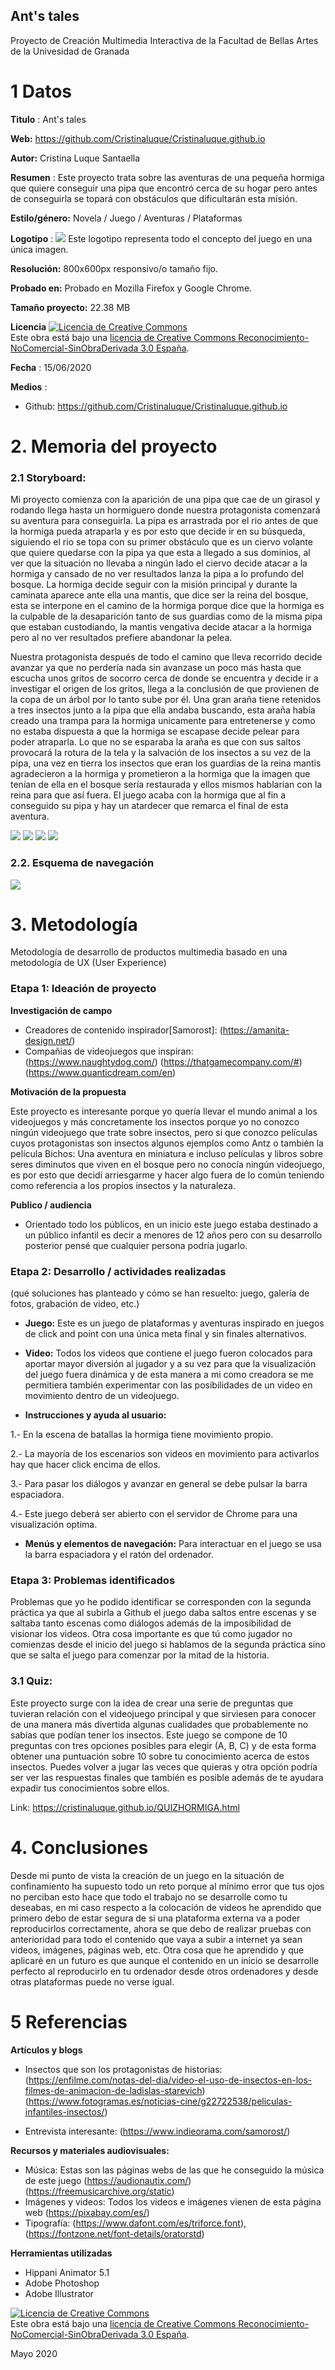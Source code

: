 ## Ant's tales

Proyecto de Creación Multimedia Interactiva de la  Facultad de Bellas Artes de la Univesidad de Granada



# 1 Datos 



**Titulo** : Ant's tales

**Web:**  https://github.com/Cristinaluque/Cristinaluque.github.io

**Autor:**  Cristina Luque Santaella

**Resumen** : Este proyecto trata sobre las aventuras de una pequeña hormiga que quiere conseguir una pipa que encontró cerca de su hogar pero antes de conseguirla se topará con obstáculos que dificultarán esta misión.

**Estilo/género:**  Novela / Juego / Aventuras / Plataformas

**Logotipo** : <img src="logo.jpg"/> Este logotipo representa todo el concepto del juego en una única imagen.


**Resolución:** 800x600px responsivo/o tamaño fijo.

**Probado en:**   Probado en Mozilla Firefox y Google Chrome.

**Tamaño proyecto:** 22.38 MB 

**Licencia** <a rel="license" href="http://creativecommons.org/licenses/by-nc-nd/3.0/es/"><img alt="Licencia de Creative Commons" style="border-width:0" src="https://i.creativecommons.org/l/by-nc-nd/3.0/es/88x31.png" /></a><br />Este obra está bajo una <a rel="license" href="http://creativecommons.org/licenses/by-nc-nd/3.0/es/">licencia de Creative Commons Reconocimiento-NoComercial-SinObraDerivada 3.0 España</a>.

**Fecha** : 15/06/2020

**Medios** :

- Github: https://github.com/Cristinaluque/Cristinaluque.github.io

# 2. Memoria del proyecto 

### 2.1 Storyboard: 

Mi proyecto comienza con la aparición de una pipa que cae de un girasol y rodando llega hasta un hormiguero donde nuestra protagonista 
comenzará su aventura para conseguirla. La pipa es arrastrada por el rio antes de que la hormiga pueda atraparla y es por esto que decide ir en su búsqueda, siguiendo el rio se topa con su primer obstáculo que es un ciervo volante que quiere quedarse con la pipa ya que esta a llegado a sus dominios, al ver que la situación no llevaba a ningún lado el ciervo decide atacar a la hormiga y cansado de no ver resultados lanza la pipa a lo profundo del bosque. La hormiga decide seguir con la misión principal y durante la caminata aparece ante ella una mantis, que dice ser la reina del bosque, esta se interpone en el camino de la hormiga porque dice que la hormiga es la culpable de la desaparición tanto de sus guardias como de la misma pipa que estaban custodiando, la mantis vengativa decide atacar a la hormiga pero al no ver resultados prefiere abandonar la pelea.

Nuestra protagonista después de todo el camino que lleva recorrido decide avanzar ya que no perdería nada sin avanzase un poco más hasta que escucha unos gritos de socorro cerca de donde se encuentra y decide ir a investigar el origen de los gritos, llega a la conclusión de que provienen de la copa de un árbol por lo tanto sube por él. Una gran araña tiene retenidos a tres insectos junto a la pipa que ella andaba buscando, esta araña había creado una trampa para la hormiga unicamente para entretenerse y como no estaba dispuesta a que la hormiga se escapase decide pelear para poder atraparla. Lo que no se esparaba la araña es que con sus saltos provocará la rotura de la tela y la salvación de los insectos a su vez de la pipa, una vez en tierra los insectos que eran los guardias de la reina mantis agradecieron a la hormiga y prometieron a la hormiga que la imagen que tenían de ella en el bosque sería restaurada y ellos mismos hablarían con la reina para que así fuera. 
El juego acaba con la hormiga que al fin a conseguido su pipa y hay un atardecer que remarca el final de esta aventura.

<img src="vista.jpg"/>
<img src="Vista 2.jpg"/>
<img src="Vista 3.png"/>
<img src="Vista 4.png"/>

### 2.2. Esquema de navegación 

<img src="diagrama.jpg"/>








# 3. Metodología

Metodología de desarrollo de productos multimedia basado en una metodología de UX (User Experience)



### Etapa 1: Ideación de proyecto

**Investigación de campo**

- Creadores de contenido inspirador[Samorost]: (https://amanita-design.net/) 
- Compañias de videojuegos que inspiran: (https://www.naughtydog.com/) (https://thatgamecompany.com/#) (https://www.quanticdream.com/en)



**Motivación de la propuesta** 

Este  proyecto es interesante porque yo quería llevar el mundo animal a los videojuegos y más concretamente los insectos porque yo no conozco ningún videojuego que trate sobre insectos, pero si que conozco películas cuyos protagonistas son insectos algunos ejemplos como Antz o también la película Bichos: Una aventura en miniatura e incluso películas y libros sobre seres diminutos que viven en el bosque pero no conocía ningún videojuego, es por esto que decidí arriesgarme y hacer algo fuera de lo común teniendo como referencia a los propios insectos y la naturaleza.



**Publico / audiencia**

- Orientado todo los públicos, en un inicio este juego estaba destinado a un público infantil es decir a menores de 12 años pero con su desarrollo posterior pensé que cualquier persona podría jugarlo. 





### Etapa 2: Desarrollo / actividades realizadas

(qué soluciones has planteado y cómo se han resuelto: juego, galería de fotos, grabación de video, etc.)

- **Juego:** Este es un juego de plataformas y aventuras inspirado en juegos de click and point con una única meta final y sin finales alternativos.

- **Video:** Todos los videos que contiene el juego fueron colocados para aportar mayor diversión al jugador y a su vez para que la visualización del juego fuera dinámica y de esta manera a mi como creadora se me permitiera también experimentar con las posibilidades de un video en movimiento dentro de un videojuego.

- **Instrucciones y ayuda al usuario:**  

1.- En la escena de batallas la hormiga tiene movimiento propio.

2.- La mayoría de los escenarios son videos en movimiento para activarlos hay que hacer click encima de ellos.

3.- Para pasar los diálogos y avanzar en general se debe pulsar la barra espaciadora.

4.- Este juego deberá ser abierto con el servidor de Chrome para una visualización optima.

- **Menús y elementos de navegación:** Para interactuar en el juego se usa la barra espaciadora y el ratón del ordenador.




### Etapa 3: Problemas identificados

Problemas que yo he podido identificar se corresponden con la segunda práctica ya que al subirla a Github el juego daba saltos entre escenas y se saltaba tanto escenas como diálogos además de la imposibilidad de visionar los videos. Otra cosa importante es que tú como jugador no comienzas desde el inicio del juego si hablamos de la segunda práctica sino que se salta el juego para comenzar por la mitad de la historia.


### 3.1 Quiz: 

Este proyecto surge con la idea de crear una serie de preguntas que tuvieran relación con el videojuego principal y que sirviesen para conocer de una manera más divertida algunas cualidades que probablemente no sabías que podían tener los insectos. Este juego se compone de 10 preguntas con tres opciones posibles para elegir (A, B, C) y de esta forma obtener una puntuación sobre 10 sobre tu conocimiento acerca de estos insectos. Puedes volver a jugar las veces que quieras y otra opción podría ser ver las respuestas finales que también es posible además de te ayudara expadir tus conocimientos sobre ellos.

Link: https://cristinaluque.github.io/QUIZHORMIGA.html

# 4. Conclusiones 

Desde mi punto de vista la creación de un juego en la situación de confinamiento ha supuesto todo un reto porque al mínimo error que tus ojos no perciban esto  hace que todo el trabajo no se desarrolle como tu deseabas, en mi caso respecto a la colocación de videos he aprendido que primero debo de estar segura de si una plataforma externa va a poder reproducirlos correctamente, ahora se que debo de realizar pruebas con anterioridad para todo el contenido que vaya a subir a internet ya sean videos, imágenes, páginas web, etc.
Otra cosa que he aprendido y que aplicaré en un futuro es que aunque el contenido en un inicio se desarrolle perfecto al reproducirlo en tu ordenador desde otros ordenadores y desde otras plataformas puede no verse igual.


# 5 Referencias 

**Artículos y blogs** 

- Insectos que son los protagonistas de historias: (https://enfilme.com/notas-del-dia/video-el-uso-de-insectos-en-los-filmes-de-animacion-de-ladislas-starevich) 
(https://www.fotogramas.es/noticias-cine/g22722538/peliculas-infantiles-insectos/)

- Entrevista interesante: (https://www.indieorama.com/samorost/)

**Recursos y materiales audiovisuales:**

* Música: Estas son las páginas webs de las que he conseguido la música de este juego (https://audionautix.com/) (https://freemusicarchive.org/static) 
* Imágenes y videos: Todos los videos e imágenes vienen de esta página web (https://pixabay.com/es/)
* Tipografía: (https://www.dafont.com/es/triforce.font), (https://fontzone.net/font-details/oratorstd)

**Herramientas utilizadas**

- Hippani Animator 5.1
- Adobe Photoshop
- Adobe Illustrator



<a rel="license" href="http://creativecommons.org/licenses/by-nc-nd/3.0/es/"><img alt="Licencia de Creative Commons" style="border-width:0" src="https://i.creativecommons.org/l/by-nc-nd/3.0/es/88x31.png" /></a><br />Este obra está bajo una <a rel="license" href="http://creativecommons.org/licenses/by-nc-nd/3.0/es/">licencia de Creative Commons Reconocimiento-NoComercial-SinObraDerivada 3.0 España</a>.

Mayo 2020
